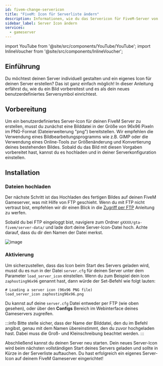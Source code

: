 ```yaml
---
id: fivem-change-servericon
title: "FiveM: Icon für Serverliste ändern"
description: Informationen, wie du das Servericon für FiveM-Server von ZAP-Hosting ändern kannst - ZAP-Hosting.com Dokumentation
sidebar_label: Server Icon ändern
services:
  - gameserver
---
```


import YouTube from '@site/src/components/YouTube/YouTube';
import InlineVoucher from '@site/src/components/InlineVoucher';

## Einführung
Du möchtest deinen Server individuell gestalten und ein eigenes Icon für deinen Server erstellen? Das ist ganz einfach möglich! In dieser Anleitung erfährst du, wie du ein Bild vorbereitest und es als dein neues benutzerdefiniertes Serversymbol einrichtest.

<YouTube videoId="nv0Ss5fo_ps" imageSrc="https://screensaver01.zap-hosting.com/index.php/s/KLEGrni5qpr7gra/preview" title="How to change the ICON on your FiveM Server" description="Hast du das Gefühl, dass du etwas besser verstehst, wenn du es in Aktion siehst? Wir haben etwas für dich! Tauche ab in unser Video, welches alles für dich zusammenfasst. Egal, ob du es eilig hast oder einfach nur Informationen auf möglichst verständliche Art und Weise aufnehmen möchtest!"/>

<InlineVoucher />

## Vorbereitung
Um ein benutzerdefiniertes Server-Icon für deinen FiveM Server zu erstellen, musst du zunächst eine Bilddatei in der Größe von 96x96 Pixeln im PNG-Format (Dateierweiterung "png") bereitstellen. Wir empfehlen die Verwendung eines Bildbearbeitungsprogramms wie z.B. GIMP oder die Verwendung eines Online-Tools zur Größenänderung und Konvertierung deines bestehenden Bildes. Sobald du das Bild mit diesen Vorgaben vorbereitet hast, kannst du es hochladen und in deiner Serverkonfiguration einstellen.

## Installation

### Dateien hochladen

Der nächste Schritt ist das Hochladen des fertigen Bildes auf deinen FiveM Gameserver, was mit Hilfe von FTP geschieht. Wenn du mit FTP nicht vertraut bist, empfehlen wir dir einen Blick in die [Zugriff per FTP](gameserver-ftpaccess.md) Anleitung zu werfen.

Sobald du bei FTP eingeloggt bist, navigiere zum Ordner `gXXXX/gta-fivem/server-data/` und lade dort deine Server-Icon-Datei hoch. Achte darauf, dass du dir den Namen der Datei merkst.

![image](https://github.com/zaphosting/docs/assets/42719082/ae7c3a42-f240-49cb-8839-fdd0e39bd885)

### Aktivierung

Um sicherzustellen, dass das Icon beim Start des Servers geladen wird, musst du es nun in der Datei `server.cfg` für deinen Server unter dem Parameter `load_server_icon` einstellen. Wenn du zum Beispiel dein Icon `zaphosting96x96` genannt hast, dann würde der Set-Befehl wie folgt lauten: 

```
# Loading a server icon (96x96 PNG file)
load_server_icon zaphosting96x96.png
```

Du kannst auf deine `server.cfg` Datei entweder per FTP (wie oben gesehen), oder über den **Configs** Bereich im Webinterface deines Gameservers zugreifen.

:::info
Bitte stelle sicher, dass der Name der Bilddatei, den du im Befehl angibst, genau mit dem Namen übereinstimmt, den du zuvor hochgeladen hast. Dabei muss die Groß- und Kleinschreibung beachtet werden.
:::

Abschließend kannst du deinen Server neu starten. Dein neues Server-Icon wird beim nächsten vollständigen Start deines Servers geladen und sollte in Kürze in der Serverliste auftauchen. Du hast erfolgreich ein eigenes Server-Icon auf deinem FiveM Gameserver eingerichtet!

